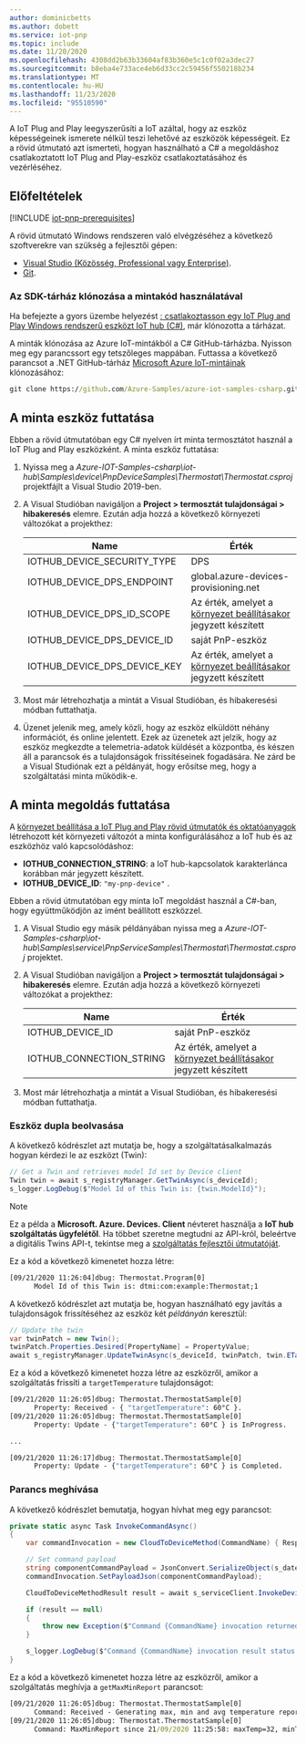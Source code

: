 ```yaml
---
author: dominicbetts
ms.author: dobett
ms.service: iot-pnp
ms.topic: include
ms.date: 11/20/2020
ms.openlocfilehash: 4308dd2b63b33604af83b360e5c1c0f02a3dec27
ms.sourcegitcommit: b8eba4e733ace4eb6d33cc2c59456f550218b234
ms.translationtype: MT
ms.contentlocale: hu-HU
ms.lasthandoff: 11/23/2020
ms.locfileid: "95510590"
---
```

A IoT Plug and Play leegyszerűsíti a IoT azáltal, hogy az eszköz képességeinek ismerete nélkül teszi lehetővé az eszközök képességeit. Ez a rövid útmutató azt ismerteti, hogyan használható a C# a megoldáshoz csatlakoztatott IoT Plug and Play-eszköz csatlakoztatásához és vezérléséhez.

## <a name="prerequisites"></a>Előfeltételek

[!INCLUDE [iot-pnp-prerequisites](iot-pnp-prerequisites.md)]

A rövid útmutató Windows rendszeren való elvégzéséhez a következő szoftverekre van szükség a fejlesztői gépen:

* [Visual Studio (Közösség, Professional vagy Enterprise)](https://visualstudio.microsoft.com/downloads/).
* [Git](https://git-scm.com/download/).

### <a name="clone-the-sdk-repository-with-the-sample-code"></a>Az SDK-tárház klónozása a mintakód használatával

Ha befejezte a gyors üzembe helyezést [: csatlakoztasson egy IoT Plug and Play Windows rendszerű eszközt IoT hub (C#)](../articles/iot-pnp/quickstart-connect-device.md), már klónozotta a tárházat.

A minták klónozása az Azure IoT-mintákból a C# GitHub-tárházba. Nyisson meg egy parancssort egy tetszőleges mappában. Futtassa a következő parancsot a .NET GitHub-tárház [Microsoft Azure IoT-mintáinak](https://github.com/Azure-Samples/azure-iot-samples-csharp) klónozásához:

```cmd
git clone https://github.com/Azure-Samples/azure-iot-samples-csharp.git
```

## <a name="run-the-sample-device"></a>A minta eszköz futtatása

Ebben a rövid útmutatóban egy C# nyelven írt minta termosztátot használ a IoT Plug and Play eszközként. A minta eszköz futtatása:

1. Nyissa meg a *Azure-IOT-Samples-csharp\iot-hub\Samples\device\PnpDeviceSamples\Thermostat\Thermostat.csproj* projektfájlt a Visual Studio 2019-ben.

1. A Visual Studióban navigáljon a **Project > termosztát tulajdonságai > hibakeresés** elemre. Ezután adja hozzá a következő környezeti változókat a projekthez:

    | Name | Érték |
    | ---- | ----- |
    | IOTHUB_DEVICE_SECURITY_TYPE | DPS |
    | IOTHUB_DEVICE_DPS_ENDPOINT | global.azure-devices-provisioning.net |
    | IOTHUB_DEVICE_DPS_ID_SCOPE | Az érték, amelyet a [környezet beállításakor](../articles/iot-pnp/set-up-environment.md) jegyzett készített |
    | IOTHUB_DEVICE_DPS_DEVICE_ID | saját PnP-eszköz |
    | IOTHUB_DEVICE_DPS_DEVICE_KEY | Az érték, amelyet a [környezet beállításakor](../articles/iot-pnp/set-up-environment.md) jegyzett készített |

1. Most már létrehozhatja a mintát a Visual Studióban, és hibakeresési módban futtathatja.

1. Üzenet jelenik meg, amely közli, hogy az eszköz elküldött néhány információt, és online jelentett. Ezek az üzenetek azt jelzik, hogy az eszköz megkezdte a telemetria-adatok küldését a központba, és készen áll a parancsok és a tulajdonságok frissítéseinek fogadására. Ne zárd be a Visual Studiónak ezt a példányát, hogy erősítse meg, hogy a szolgáltatási minta működik-e.

## <a name="run-the-sample-solution"></a>A minta megoldás futtatása

A [környezet beállítása a IoT Plug and Play rövid útmutatók és oktatóanyagok](../articles/iot-pnp/set-up-environment.md) létrehozott két környezeti változót a minta konfigurálásához a IoT hub és az eszközhöz való kapcsolódáshoz:

* **IOTHUB_CONNECTION_STRING**: a IoT hub-kapcsolatok karakterlánca korábban már jegyzett készített.
* **IOTHUB_DEVICE_ID**: `"my-pnp-device"` .

Ebben a rövid útmutatóban egy minta IoT megoldást használ a C#-ban, hogy együttműködjön az imént beállított eszközzel.

1. A Visual Studio egy másik példányában nyissa meg a *Azure-IOT-Samples-csharp\iot-hub\Samples\service\PnpServiceSamples\Thermostat\Thermostat.csproj* projektet.

1. A Visual Studióban navigáljon a **Project > termosztát tulajdonságai > hibakeresés** elemre. Ezután adja hozzá a következő környezeti változókat a projekthez:

    | Name | Érték |
    | ---- | ----- |
    | IOTHUB_DEVICE_ID | saját PnP-eszköz |
    | IOTHUB_CONNECTION_STRING | Az érték, amelyet a [környezet beállításakor](../articles/iot-pnp/set-up-environment.md) jegyzett készített |

1. Most már létrehozhatja a mintát a Visual Studióban, és hibakeresési módban futtathatja.

### <a name="get-device-twin"></a>Eszköz dupla beolvasása

A következő kódrészlet azt mutatja be, hogy a szolgáltatásalkalmazás hogyan kérdezi le az eszközt (Twin):

```C#
// Get a Twin and retrieves model Id set by Device client
Twin twin = await s_registryManager.GetTwinAsync(s_deviceId);
s_logger.LogDebug($"Model Id of this Twin is: {twin.ModelId}");
```

> [!NOTE]
> Ez a példa a **Microsoft. Azure. Devices. Client** névteret használja a **IoT hub szolgáltatás ügyfelétől**. Ha többet szeretne megtudni az API-król, beleértve a digitális Twins API-t, tekintse meg a [szolgáltatás fejlesztői útmutatóját](../articles/iot-pnp/concepts-developer-guide-service.md).

Ez a kód a következő kimenetet hozza létre:

```cmd
[09/21/2020 11:26:04]dbug: Thermostat.Program[0]
      Model Id of this Twin is: dtmi:com:example:Thermostat;1
```

A következő kódrészlet azt mutatja be, hogyan használható egy javítás a tulajdonságok frissítéséhez az eszköz két *példányán* keresztül:

```C#
// Update the twin
var twinPatch = new Twin();
twinPatch.Properties.Desired[PropertyName] = PropertyValue;
await s_registryManager.UpdateTwinAsync(s_deviceId, twinPatch, twin.ETag);
```

Ez a kód a következő kimenetet hozza létre az eszközről, amikor a szolgáltatás frissíti a `targetTemperature` tulajdonságot:

```cmd
[09/21/2020 11:26:05]dbug: Thermostat.ThermostatSample[0]
      Property: Received - { "targetTemperature": 60°C }.
[09/21/2020 11:26:05]dbug: Thermostat.ThermostatSample[0]
      Property: Update - {"targetTemperature": 60°C } is InProgress.

...

[09/21/2020 11:26:17]dbug: Thermostat.ThermostatSample[0]
      Property: Update - {"targetTemperature": 60°C } is Completed.
```

### <a name="invoke-a-command"></a>Parancs meghívása

A következő kódrészlet bemutatja, hogyan hívhat meg egy parancsot:

```csharp
private static async Task InvokeCommandAsync()
{
    var commandInvocation = new CloudToDeviceMethod(CommandName) { ResponseTimeout = TimeSpan.FromSeconds(30) };

    // Set command payload
    string componentCommandPayload = JsonConvert.SerializeObject(s_dateTime);
    commandInvocation.SetPayloadJson(componentCommandPayload);

    CloudToDeviceMethodResult result = await s_serviceClient.InvokeDeviceMethodAsync(s_deviceId, commandInvocation);

    if (result == null)
    {
        throw new Exception($"Command {CommandName} invocation returned null");
    }

    s_logger.LogDebug($"Command {CommandName} invocation result status is: {result.Status}");
}
```

Ez a kód a következő kimenetet hozza létre az eszközről, amikor a szolgáltatás meghívja a `getMaxMinReport` parancsot:

```cmd
[09/21/2020 11:26:05]dbug: Thermostat.ThermostatSample[0]
      Command: Received - Generating max, min and avg temperature report since 21/09/2020 11:25:58.
[09/21/2020 11:26:05]dbug: Thermostat.ThermostatSample[0]
      Command: MaxMinReport since 21/09/2020 11:25:58: maxTemp=32, minTemp=32, avgTemp=32, startTime=21/09/2020 11:25:59, endTime=21/09/2020 11:26:04
```
